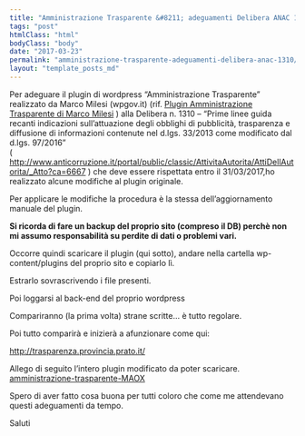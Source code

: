 ```yaml
---
title: "Amministrazione Trasparente &#8211; adeguamenti Delibera ANAC 1310"
tags: "post"
htmlClass: "html"
bodyClass: "body"
date: "2017-03-23"
permalink: "amministrazione-trasparente-adeguamenti-delibera-anac-1310/"
layout: "template_posts_md"
---
```

<p>Per adeguare il plugin di wordpress &#8220;Amministrazione Trasparente&#8221; realizzato da Marco Milesi (wpgov.it) (rif. <a href="https://it.wordpress.org/plugins/amministrazione-trasparente/" target="_blank">Plugin Amministrazione Trasparente di Marco Milesi</a> ) alla Delibera n. 1310 – “Prime linee guida recanti indicazioni sull’attuazione degli obblighi di pubblicità, trasparenza e diffusione di informazioni contenute nel d.lgs. 33/2013 come modificato dal d.lgs. 97/2016”<br />
( <a href="http://www.anticorruzione.it/portal/public/classic/AttivitaAutorita/AttiDellAutorita/_Atto?ca=6667" target="_blank">http://www.anticorruzione.it/portal/public/classic/AttivitaAutorita/AttiDellAutorita/_Atto?ca=6667</a> ) che deve essere rispettata entro il 31/03/2017,ho realizzato alcune modifiche al plugin originale.</p>
<p>Per applicare le modifiche la procedura è la stessa dell&#8217;aggiornamento manuale del plugin.</p>
<p><strong>Si ricorda di fare un backup del proprio sito (compreso il DB) perchè non mi assumo responsabilità su perdite di dati o problemi vari.</strong></p>
<p>Occorre quindi scaricare il plugin (qui sotto), andare nella cartella wp-content/plugins del proprio sito e copiarlo lì.</p>
<p>Estrarlo sovrascrivendo i file presenti.</p>
<p>Poi loggarsi al back-end del proprio wordpress</p>
<p>Compariranno (la prima volta) strane scritte&#8230; è tutto regolare.</p>
<p>Poi tutto comparirà e inizierà a afunzionare come qui:</p>
<p><a href="http://trasparenza.provincia.prato.it/" target="_blank">http://trasparenza.provincia.prato.it/</a></p>
<p>Allego di seguito l&#8217;intero plugin modificato da poter scaricare.<br />
<a href="http://www.maurizio.proietti.name/wp-content/uploads/2017/03/amministrazione-trasparente-MAOX.zip">amministrazione-trasparente-MAOX</a></p>
<p>Spero di aver fatto cosa buona per tutti coloro che come me attendevano questi adeguamenti da tempo.</p>
<p>Saluti</p>
